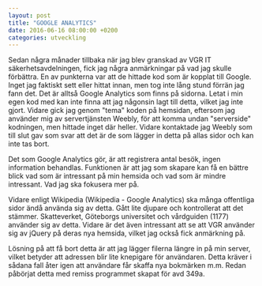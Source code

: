 ```yaml
---
layout: post
title: "GOOGLE ANALYTICS"
date: 2016-06-16 08:00:00 +0200
categories: utveckling
---
```

Sedan några månader tillbaka när jag blev granskad av VGR IT säkerhetsavdelningen, fick jag några anmärkningar på vad jag skulle förbättra. En av punkterna var att de hittade kod som är kopplat till Google. Inget jag faktiskt sett eller hittat innan, men tog inte lång stund förrän jag fann det. Det är alltså Google Analytics som finns på sidorna. Letat i min egen kod med kan inte finna att jag någonsin lagt till detta, vilket jag inte gjort. Vidare gick jag genom "tema" koden på hemsidan, eftersom jag använder mig av servertjänsten Weebly, för att komma undan "serverside" kodningen, men hittade inget där heller. Vidare kontaktade jag Weebly som till slut gav som svar att det är de som lägger in detta på allas sidor och kan inte tas bort.

Det som Google Analytics gör, är att registrera antal besök, ingen information behandlas. Funktionen är att jag som skapare kan få en bättre blick vad som är intressant på min hemsida och vad som är mindre intressant. Vad jag ska fokusera mer på.

Vidare enligt Wikipedia (Wikipedia - Google Analytics) ska många offentliga sidor ändå använda sig av detta. Gått lite djupare och kontrollerat att det stämmer. Skatteverket, Göteborgs universitet och vårdguiden (1177) använder sig av detta. Vidare är det även intressant att se att VGR använder sig av jQuery på deras nya hemsida, vilket jag också fick anmärkning på.

Lösning på att få bort detta är att jag lägger filerna längre in på min server, vilket betyder att adressen blir lite knepigare för användaren. Detta kräver i sådana fall åter igen att användare får skaffa nya bokmärken m.m. Redan påbörjat detta med remiss programmet skapat för avd 349a.